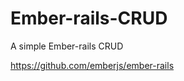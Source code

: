 Ember-rails-CRUD
================

A simple Ember-rails CRUD 

https://github.com/emberjs/ember-rails
